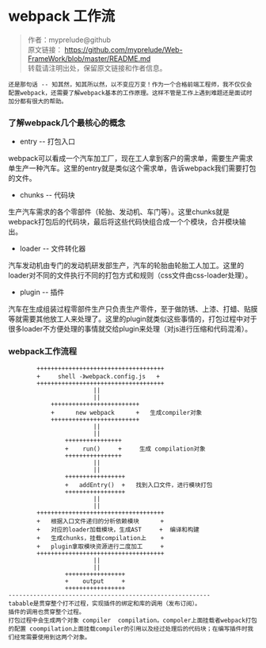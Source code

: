 # webpack 工作流
>作者：myprelude@github  
原文链接： https://github.com/myprelude/Web-FrameWork/blob/master/README.md  
转载请注明出处，保留原文链接和作者信息。

`还是那句话 -- 知其然，知其所以然，以不变应万变！作为一个合格前端工程师，我不仅仅会配置webpack，还需要了解webpack基本的工作原理。这样不管是工作上遇到难题还是面试时加分都有很大的帮助。`

### 了解webpack几个最核心的概念

*  entry -- 打包入口

webpack可以看成一个汽车加工厂，现在工人拿到客户的需求单，需要生产需求单生产一种汽车。这里的entry就是类似这个需求单，告诉webpack我们需要打包的文件。

* chunks -- 代码块

生产汽车需求的各个零部件（轮胎、发动机、车门等）。这里chunks就是webpack打包后的代码块，最后将这些代码快组合成一个个模块，合并模块输出。

* loader -- 文件转化器

汽车发动机由专门的发动机研发部生产，汽车的轮胎由轮胎工人加工。这里的loader对不同的文件执行不同的打包方式和规则（css文件由css-loader处理）。

* plugin -- 插件

汽车在生成组装过程零部件生产只负责生产零件，至于做防锈、上漆、打蜡、贴膜等就需要其他放工人来处理了。这里的plugin就类似这些事情的，打包过程中对于很多loader不方便处理的事情就交给plugin来处理（对js进行压缩和代码混淆）。

### webpack工作流程

```
        ++++++++++++++++++++++++++++++++++++     
        +     shell -》webpack.config.js   +     
        ++++++++++++++++++++++++++++++++++++
                        ||
                        ||
            +++++++++++++++++++++++++
            +      new webpack      +   生成compiler对象
            +++++++++++++++++++++++++
                        ||
                        ||
                ++++++++++++++++
                +    run()     +     生成 compilation对象
                ++++++++++++++++
                        ||
                        ||
                +++++++++++++++++
                +   addEntry()  +   找到入口文件，进行模块打包
                +++++++++++++++++  
                        ||
                        ||
        ++++++++++++++++++++++++++++++++++++
        +   根据入口文件递归的分析依赖模块      +
        +   对应的loader加载模块，生成AST     +  编译和构建
        +   生成chunks，挂载compilation上    +
        +   plugin拿取模块资源进行二度加工     +
        ++++++++++++++++++++++++++++++++++++  
                        ||
                        ||
                +++++++++++++++++
                +    output     +
                +++++++++++++++++                                    
---------------------------------------------------------
tabable是贯穿整个打不过程，实现插件的绑定和库的调用（发布订阅）。
插件的调用也贯穿整个过程。
打包过程中会生成两个对象 compiler  compilation。compoler上面挂载者webpack打包的配置 coompilation上面挂载compiler的引用以及经过处理后的代码块；在编写插件时我们经常需要使用到这两个对象。
```
